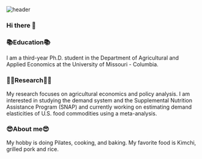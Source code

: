 ![header](https://capsule-render.vercel.app/api?type=wave&color=auto&height=300&section=header&text=Younghyeon%20Jeon&fontSize=90)

### Hi there 👋


<h3>📚Education📚</h3>
I am a third-year Ph.D. student in the Department of Agricultural and Applied Economics at the University of Missouri - Columbia. 

<h3>👩‍💻Research👩‍💻</h3>
My research focuses on agricultural economics and policy analysis. 
I am interested in studying the demand system and the Supplemental Nutrition Assistance Program (SNAP) and currently working on estimating demand elasticities of U.S. food commodities using a meta-analysis.

<h3>😎About me😎</h3>
My hobby is doing Pilates, cooking, and baking. My favorite food is Kimchi, grilled pork and rice. 

